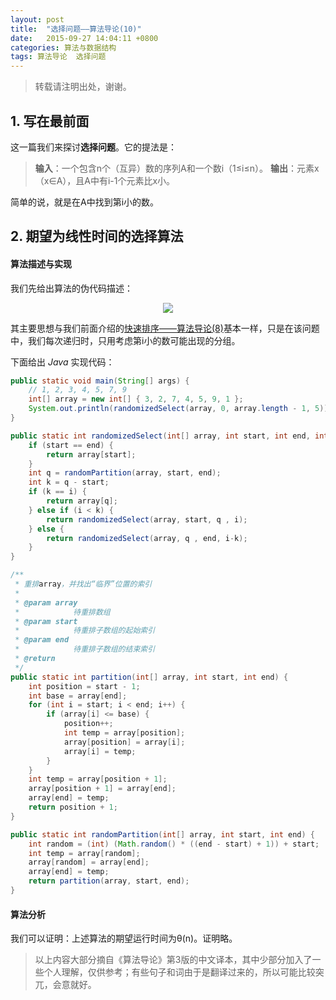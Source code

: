 ```yaml
---
layout: post
title:  "选择问题——算法导论(10)"
date:   2015-09-27 14:04:11 +0800
categories: 算法与数据结构
tags: 算法导论  选择问题
---
```


> 转载请注明出处，谢谢。

## 1. 写在最前面

这一篇我们来探讨**选择问题**。它的提法是：

> **输入**：一个包含n个（互异）数的序列A和一个数i（1≤i≤n）。
> **输出**：元素x（x∈A），且A中有i-1个元素比x小。

简单的说，就是在A中找到第i小的数。

## 2. 期望为线性时间的选择算法

#### 算法描述与实现

我们先给出算法的伪代码描述：

<p>
	<center>
    	<img src="http://images2015.cnblogs.com/blog/634705/201509/634705-20150927143057694-1806818797.png"/>
    </center>
</p>

其主要思想与我们前面介绍的[快速排序——算法导论(8)](http://blog.xtuapp.club/2015/09/21/%E5%BF%AB%E9%80%9F%E6%8E%92%E5%BA%8F.html)基本一样，只是在该问题中，我们每次递归时，只用考虑第i小的数可能出现的分组。

下面给出 *Java* 实现代码：

```java
public static void main(String[] args) {
    // 1, 2, 3, 4, 5, 7, 9
    int[] array = new int[] { 3, 2, 7, 4, 5, 9, 1 };
    System.out.println(randomizedSelect(array, 0, array.length - 1, 5));
}

public static int randomizedSelect(int[] array, int start, int end, int i) {
    if (start == end) {
        return array[start];
    }
    int q = randomPartition(array, start, end);
    int k = q - start;
    if (k == i) {
        return array[q];
    } else if (i < k) {
        return randomizedSelect(array, start, q , i);
    } else {
        return randomizedSelect(array, q , end, i-k);
    }
}

/**
 * 重排array，并找出“临界”位置的索引
 *
 * @param array
 *            待重排数组
 * @param start
 *            待重排子数组的起始索引
 * @param end
 *            待重排子数组的结束索引
 * @return
 */
public static int partition(int[] array, int start, int end) {
    int position = start - 1;
    int base = array[end];
    for (int i = start; i < end; i++) {
        if (array[i] <= base) {
            position++;
            int temp = array[position];
            array[position] = array[i];
            array[i] = temp;
        }
    }
    int temp = array[position + 1];
    array[position + 1] = array[end];
    array[end] = temp;
    return position + 1;
}

public static int randomPartition(int[] array, int start, int end) {
    int random = (int) (Math.random() * ((end - start) + 1)) + start;
    int temp = array[random];
    array[random] = array[end];
    array[end] = temp;
    return partition(array, start, end);
}
```

#### 算法分析

我们可以证明：上述算法的期望运行时间为θ(n)。证明略。

> 以上内容大部分摘自《算法导论》第3版的中文译本，其中少部分加入了一些个人理解，仅供参考；有些句子和词由于是翻译过来的，所以可能比较突兀，会意就好。
